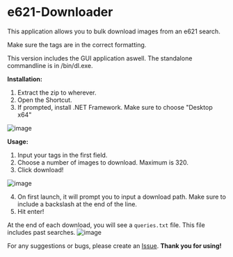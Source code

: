 # e621-Downloader
This application allows you to bulk download images from an e621 search.

Make sure the tags are in the correct formatting.

This version includes the GUI application aswell. The standalone commandline is in /bin/dl.exe.

**Installation:**
1. Extract the zip to wherever.
2. Open the Shortcut.
3. If prompted, install .NET Framework. Make sure to choose "Desktop x64"

![image](https://user-images.githubusercontent.com/23264882/151085806-9c5a5cc0-8fa2-4eeb-9b2e-f013b233226e.png)


**Usage:**
1. Input your tags in the first field.
2. Choose a number of images to download. Maximum is 320.
3. Click download!

![image](https://user-images.githubusercontent.com/23264882/151085963-c0059549-7a7b-45e3-bef8-de6353e69ed7.png)

4. On first launch, it will prompt you to input a download path. Make sure to include a backslash at the end of the line.
5. Hit enter!

At the end of each download, you will see a `queries.txt` file. This file includes past searches.
![image](https://user-images.githubusercontent.com/23264882/151086214-3277c071-264b-42e9-a3ef-65995a727b6f.png)

For any suggestions or bugs, please create an [Issue](https://github.com/Vendel201/e621-Downloader/issues).
**Thank you for using!**
